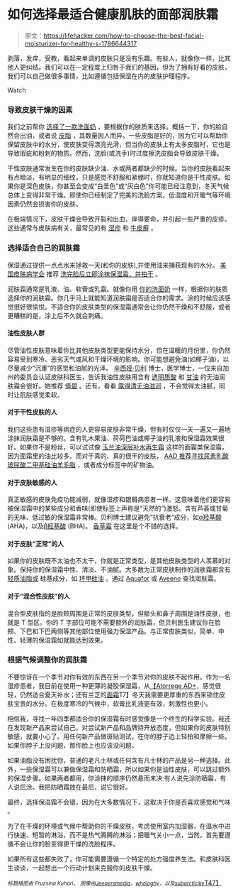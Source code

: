 # 如何选择最适合健康肌肤的面部润肤霜

> 原文：<https://lifehacker.com/how-to-choose-the-best-facial-moisturizer-for-healthy-s-1786644317>

剥落，发痒，受教，看起来单调的皮肤只是没有乐趣。有些人，就像你一样，比其他人更纠结。我们可以在一定程度上归咎于我们的基因，但为了拥有好看的皮肤，我们可以自己做很多事情，比如遵循包括保湿在内的皮肤护理程序。

Watch

### **导致皮肤干燥的因素**

我们之前帮你 [选择了一款洗面奶](https://lifehacker.com/how-to-choose-and-use-the-best-face-wash-for-healthy-g-1762299731) ，要根据你的肤质来选择。概括一下，你的脸自然会出油，或者说 [皮脂](https://en.wikipedia.org/wiki/Sebaceous_gland) ，其数量因人而异。一些皮脂是好的，因为它可以帮助你保留皮肤中的水分，使皮肤变得漂亮光滑，但当你的皮肤上有太多皮脂时，它也是导致瑕疵和粉刺的物质。然而，洗脸(或洗手)时过度擦洗皮脂会导致皮肤干燥。

干性皮肤通常发生在你的皮肤缺少油、水或两者都缺少的时候。当你的皮肤看起来有点暗淡，有明显的细纹，只是感觉不舒服和紧绷时，你就知道你是干性皮肤。如果你是深色皮肤，你甚至会变成“白垩色”或“灰白色”你可能已经注意到，冬天气候总体上变得非常干燥。即使你已经制定了完美的洗脸方案，低湿度和开暖气等环境因素仍然会损害你的皮肤。

在极端情况下，皮肤干燥会导致开裂和出血，痒得要命，并引起一些严重的皮疹。这些通常与皮肤病有关，最常见的有 [湿疹](http://www.mayoclinic.org/diseases-conditions/eczema/basics/definition/con-20032073) 和 [牛皮癣](http://www.mayoclinic.org/diseases-conditions/eczema/basics/definition/con-20032073) 。

### **选择适合自己的润肤霜**

保湿通过提供一点点水来拯救一天(和你的皮肤),并使用油来捕获现有的水分。 [美国皮肤病学会](https://www.aad.org/) 推荐 [洗完脸后立即涂抹保湿霜，并拍干](https://www.aad.org/public/skin-hair-nails/skin-care/dry-skin) 。

润肤霜通常是乳液、油、软膏或乳霜。就像你用 [你的洗面奶](https://lifehacker.com/how-to-choose-and-use-the-best-face-wash-for-healthy-g-1762299731) 一样，根据你的肤质选择你的润肤霜。你几乎马上就能知道润肤霜是否适合你的需求。涂的时候应该感觉很好很愉悦。不适合你的皮肤类型的保湿霜通常会让你仍然干燥和不舒服，或者更糟糕的是，涂上后不久就会刺痛。

#### **油性皮肤人群**

尽管油性皮肤意味着你比其他皮肤类型更能保持水分，但在温暖的月份里，你仍然容易受到寒冷、恶劣天气或风和干燥环境的影响。你可能想避免油(如椰子油)，以尽量减少“沉重”的感觉和油腻的光泽。 [辛西娅·贝利](https://www.drbaileyskincare.com/) 博士，医学博士，一位来自加州的委员会认证皮肤科医生，告诉我油性皮肤用含有 [透明质酸](https://en.wikipedia.org/wiki/Hyaluronic_acid) 和 [甘油](https://en.wikipedia.org/wiki/Glycerol) 的无油润肤霜会很好。她推荐 [倩碧](http://www.clinique.com/product/1687/5047/Skin-Care/Moisturizers/Dramatically-Different-Moisturizing-Gel) 。还有，看看 [露得清无油滋润](http://www.neutrogena.com/category/moisturizers/oil-free+moisture.do) ，不会觉得太油腻，同时让肌肤感觉柔软。

#### **对于干性皮肤的人**

我们这些患有湿疹等病症的人更容易皮肤非常干燥，但有时仅仅一天一遍又一遍地涂抹润肤霜是不够的。含有乳木果油、荷荷巴油或椰子油的乳液和保湿霜效果很好。如果你不是粉丝，可以试试像 [玉兰油深层补水再生霜](http://www.olay.com/en-us/skin-care-products/regenerist-deep-hydration-regenerating-cream) 这样的面霜类保湿霜，因为面霜里的油比较多。而对于真的、真的很干的皮肤， [AAD 推荐寻找](https://www.aad.org/public/diseases/dry-sweaty-skin/dry-skin#treatment)[尿素](https://en.wikipedia.org/wiki/Urea)[乳酸](https://en.wikipedia.org/wiki/Lactic_acid)[玻尿酸](https://en.wikipedia.org/wiki/Hyaluronic_acid)[二甲基硅油](https://en.wikipedia.org/wiki/Polydimethylsiloxane)[羊毛脂](https://en.wikipedia.org/wiki/Lanolin) ，或者成分标签中的矿物油。

#### **对于皮肤敏感的人**

真正敏感的皮肤免疫功能减弱，就像湿疹和银屑病患者一样。这意味着他们更容易被保湿霜中的某些成分和香味(即使标签上声称是“天然的”)激怒。含有芦荟或甘菊的无味、低过敏的保湿霜非常棒。贝利博士建议避免“抗衰老”成分，如[α羟基酸](https://en.wikipedia.org/wiki/Alpha_hydroxy_acid) (AHA)，以及[β羟基酸](https://en.wikipedia.org/wiki/Beta_hydroxy_acid) (BHA)。 [香草霜](https://www.amazon.com/Vanicream-Moisturizing-Cream-Dispenser-Pound/dp/B000NWGCZ2?asc_campaign=InlineText&asc_refurl=https://lifehacker.com/how-to-choose-the-best-facial-moisturizer-for-healthy-s-1786644317&asc_source=&tag=kinjalifehackerlink-20&th=1) 在这里是个不错的选择。

#### **对于皮肤“正常”的人**

如果你的皮肤既不太油也不太干，你就是正常类型，是其他皮肤类型的人羡慕的对象。保持你的保湿霜中性、清淡、不油腻。大多数为正常皮肤制作的润肤霜都含有 [轻质油脂或](http://www.mayoclinic.org/diseases-conditions/dry-skin/in-depth/moisturizers/art-20044232) 硅基成分，如 [环甲硅油](https://en.wikipedia.org/wiki/Siloxane#Cyclomethicones) 。通过 [Aquafor](https://www.aquaphorus.com/) 或 [Aveeno](http://www.aveeno.com/) 查找润肤霜。

#### **对于“混合性皮肤”的人**

混合型皮肤指的是脸颊周围是正常的皮肤类型，但额头和鼻子周围是油性皮肤，也就是 T 型区。你的 T 字部位可能不需要额外的润肤霜，但贝利医生建议你在脸颊、下巴和下巴两侧等其他部位使用强力保湿产品。与正常皮肤类似，简单、中性、轻薄的保湿霜如就能达到效果。

### 根据气候调整你的润肤霜

不要惊讶在一个季节对你有效的东西在另一个季节对你的皮肤不起作用。作为一名湿疹患者，我目前在使用一种更薄的凝胶保湿霜，从[【Atorrege AD+](http://www.atorrege.hk/)，感觉很轻，仍然适合夏天补水；还有兰芝的[面霜](http://www.laneige.com/us/en/main.html)T7】冬天我需要更厚重的东西来锁住皮肤宝贵的水分。在极度寒冷的气候中，软膏比乳液更有效，刺激性也更小。 

相信我，寻找一年四季都适合你的保湿霜有时感觉像是一个终生的科学实验。我还在发现新产品来尝试自己。对尝试新产品和品牌持开放态度，但如果你的皮肤特别敏感，就要小心了。用任何新产品做斑贴测试，在你的脖子边上轻拍和摩擦一些。如果你脖子上没问题，那你脸上也应该没问题。

如果油脂没有困扰你，普通的老凡士林或任何含有凡士林的产品是另一种选择。此外，一些保湿霜可以兼做保湿霜和防晒霜，所以如果你是油性皮肤，可以跳过额外的保湿步骤。如果两者都用，你涂抹的顺序仍然悬而未决:有人说先涂防晒霜，有人说后涂。我把防晒霜放在最后，说它很好。

最终，选择保湿霜不会错，因为在大多数情况下，这取决于你是否喜欢感觉和气味 。

为了在干燥的环境或气候中帮助你的干燥皮肤，考虑使用室内加湿器，在温水中进行快速、短暂的淋浴，而不是热气腾腾的淋浴；把暖气关小一点，当然，首先要遵循不会让你的脸变得更干燥的洗脸程序。

如果所有这些都失败了，你可能需要遵循一个特定的处方强度养生法。和皮肤科医生谈谈，一起想出一个行动计划来克服你的皮肤干燥。

<small>*标题插图由*</small> <small>*Fruzsina Kuhári。*</small> <small>*图像由*</small>[<small>*Jeepersmedia*</small>](https://flic.kr/p/jXPoPc)<small>*，*</small>[<small>*whologhy*</small>](https://flic.kr/p/7udZut)<small>*，以及*</small>[<small>*subarcticike*</small>T47】](https://flic.kr/p/e5waNM)
